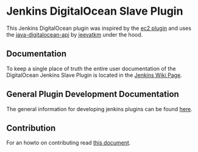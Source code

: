 Jenkins DigitalOcean Slave Plugin
=================================

This Jenkins DigitalOcean plugin was inspired by the [ec2 plugin](https://github.com/jenkinsci/ec2-plugin) and uses the [java-digitalocean-api](https://github.com/jeevatkm/digitalocean-api-java) by [jeevatkm](https://github.com/jeevatkm) under the hood.

## Documentation

To keep a single place of truth the entire user documentation of the DigitalOcean Jenkins Slave Plugin is located in the [Jenkins Wiki Page](https://wiki.jenkins-ci.org/display/JENKINS/DigitalOcean+Plugin).

## General Plugin Development Documentation

The general information for developing jenkins plugins can be found [here](https://wiki.jenkins-ci.org/display/JENKINS/Plugin+tutorial).

## Contribution

For an howto on contributing read [this document](https://wiki.jenkins-ci.org/display/JENKINS/Pull+Request+to+Repositories).
